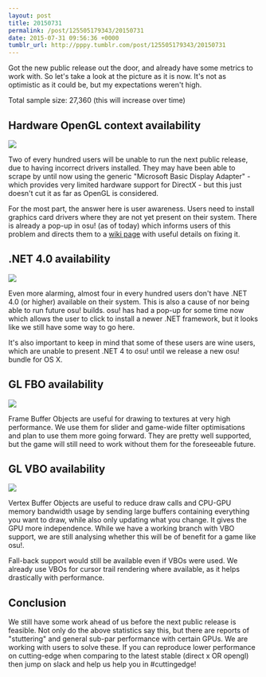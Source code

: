 ```yaml
---
layout: post
title: 20150731
permalink: /post/125505179343/20150731
date: 2015-07-31 09:56:36 +0000
tumblr_url: http://pppy.tumblr.com/post/125505179343/20150731
---
```

Got the new public release out the door, and already have some metrics to work with. So let's take a look at the picture as it is now. It's not as optimistic as it could be, but my expectations weren't high.

Total sample size: 27,360 (this will increase over time)

Hardware OpenGL context availability
------------------------------------

![](http://puu.sh/jjW6s/d18c63005c.png)

Two of every hundred users will be unable to run the next public release, due to having incorrect drivers installed. They may have been able to scrape by until now using the generic "Microsoft Basic Display Adapter" - which provides very limited hardware support for DirectX - but this just doesn't cut it as far as OpenGL is considered.

For the most part, the answer here is user awareness. Users need to install graphics card drivers where they are not yet present on their system. There is already a pop-up in osu! (as of today) which informs users of this problem and directs them to a [wiki page](https://osu.ppy.sh/wiki/GL_Support_Issues) with useful details on fixing it.

.NET 4.0 availability
----------------------

![](http://puu.sh/jjWlj/62da7da28e.png)

Even more alarming, almost four in every hundred users don't have .NET 4.0 (or higher) available on their system. This is also a cause of nor being able to run future osu! builds. osu! has had a pop-up for some time now which allows the user to click to install a newer .NET framework, but it looks like we still have some way to go here.

It's also important to keep in mind that some of these users are wine users, which are unable to present .NET 4 to osu! until we release a new osu! bundle for OS X.

GL FBO availability
-------------------

![](http://puu.sh/jjWEj/81b7a1789c.png)

Frame Buffer Objects are useful for drawing to textures at very high performance. We use them for slider and game-wide filter optimisations and plan to use them more going forward. They are pretty well supported, but the game will still need to work without them for the foreseeable future.

GL VBO availability
-------------------

![](http://puu.sh/jjWIX/17e6867e42.png)

Vertex Buffer Objects are useful to reduce draw calls and CPU-GPU memory bandwidth usage by sending large buffers containing everything you want to draw, while also only updating what you change. It gives the GPU more independence. While we have a working branch with VBO support, we are still analysing whether this will be of benefit for a game like osu!.

Fall-back support would still be available even if VBOs were used. We already use VBOs for cursor trail rendering where available, as it helps drastically with performance.

Conclusion
----------

We still have some work ahead of us before the next public release is feasible. Not only do the above statistics say this, but there are reports of "stuttering" and general sub-par performance with certain GPUs. We are working with users to solve these. If you can reproduce lower performance on cutting-edge when comparing to the latest stable (direct x OR opengl) then jump on slack and help us help you in #cuttingedge!
